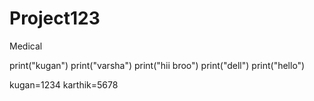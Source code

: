 # Project123
Medical 

print("kugan")
print("varsha")
print("hii broo")
print("dell")
print("hello")

kugan=1234
karthik=5678
